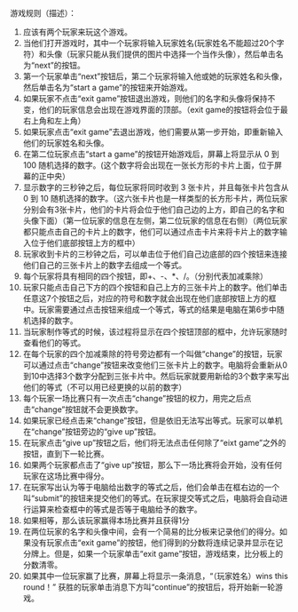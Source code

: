 游戏规则（描述）：
1. 应该有两个玩家来玩这个游戏。
2. 当他们打开游戏时，其中一个玩家将输入玩家姓名(玩家姓名不能超过20个字符）和头像（玩家只能从我们提供的图片中选择一个当作头像），然后单击名为“next”的按钮。
3. 第一个玩家单击“next”按钮后，第二个玩家将输入他或她的玩家姓名和头像，然后单击名为“start a game”的按钮来开始游戏。
4. 如果玩家不点击“exit game”按钮退出游戏，则他们的名字和头像将保持不变，他们的玩家信息会出现在游戏界面的顶部。（exit game的按钮将会位于最右上角和左上角）
5. 如果玩家点击“exit game”去退出游戏，他们需要从第一步开始，即重新输入他们的玩家姓名和头像。
6. 在第二位玩家点击“start a game”的按钮开始游戏后，屏幕上将显示从 0 到 100 随机选择的数字。(这个数字将会出现在一张长方形的卡片上面，位于屏幕的正中央）
7. 显示数字的三秒钟之后，每位玩家将同时收到 3 张卡片，并且每张卡片包含从 0 到 10 随机选择的数字。（这六张卡片也是一样类型的长方形卡片，两位玩家分别会有3张卡片，他们的卡片将会位于他们自己边的上方，即自己的名字和头像下面）（第一位玩家的信息在左侧，第二位玩家的信息在右侧）（两位玩家都只能点击自己的卡片上的数字，他们可以通过点击卡片来将卡片上的数字输入位于他们底部按钮上方的框中）
8. 玩家收到卡片的三秒钟之后，可以单击位于他们自己边底部的四个按钮来连接他们自己的三张卡片上的数字去组成一个等式。
9. 每个玩家将具有相同的四个按钮，即+、-、*、/。（分别代表加减乘除）
10. 玩家只能点击自己下方的四个按钮和自己上方的三张卡片上的数字。他们单击任意这7个按钮之后，对应的符号和数字就会出现在他们底部按钮上方的框中。玩家需要通过点击按钮来组成一个等式，等式的结果是电脑在第6步中随机选择的数字。
11. 当玩家制作等式的时候，该过程将显示在四个按钮顶部的框中，允许玩家随时查看他们的等式。
12. 在每个玩家的四个加减乘除的符号旁边都有一个叫做“change”的按钮，玩家可以通过点击“change”按钮来改变他们三张卡片上的数字。电脑将会重新从0到10中选择3个数字分配到三张卡片中。然后玩家就要用新给的3个数字来写出他们的等式（不可以用已经更换的以前的数字）
13. 每个玩家一场比赛只有一次点击“change”按钮的权力，用完之后点击“change”按钮就不会更换数字。
14. 如果玩家已经点击来“change”按钮，但是依旧无法写出等式。玩家可以单机在“change”按钮旁边的“give up”按钮。
15. 在玩家点击“give up”按钮之后，他们将无法点击任何除了“eixt game”之外的按钮，直到下一轮比赛。
16. 如果两个玩家都点击了“give up”按钮，那么下一场比赛将会开始，没有任何玩家在这场比赛中得分。
17. 在玩家写出认为等于电脑给出数字的等式之后，他们会单击在框右边的一个叫“submit”的按钮来提交他们的等式。在玩家提交等式之后，电脑将会自动进行运算来检查框中的等式是否等于电脑给予的数字。
18. 如果相等，那么该玩家赢得本场比赛并且获得1分
19. 在两位玩家的名字和头像中间，会有一个简易的比分板来记录他们的得分。如果没有玩家点击“exit game”的按钮，他们得到的分数将连续记录并显示在记分牌上。但是，如果一个玩家单击“exit game”按钮，游戏结束，比分板上的分数清零。
20. 如果其中一位玩家赢了比赛，屏幕上将显示一条消息，“（玩家姓名）wins this round！” 获胜的玩家单击消息下方叫“continue”的按钮后，将开始新一轮游戏。